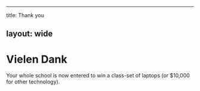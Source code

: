 * * *

title: Thank you

## layout: wide

# Vielen Dank

Your whole school is now entered to win a class-set of laptops (or $10,000 for other technology).